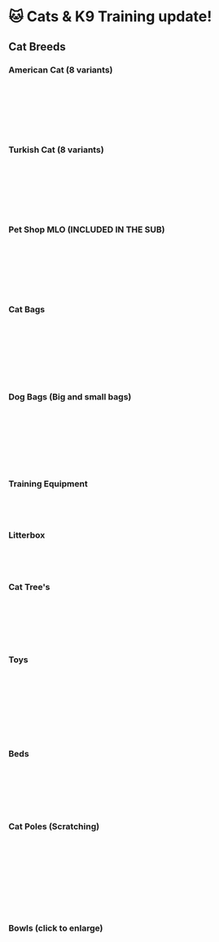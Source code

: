 # 🐱 Cats & K9 Training update!

## Cat Breeds

### American Cat (8 variants)



<div>

<figure><img src="../../.gitbook/assets/pet_amer_black.png" alt=""><figcaption></figcaption></figure>

 

<figure><img src="../../.gitbook/assets/pet_amer_black_orange_eyes.png" alt=""><figcaption></figcaption></figure>

 

<figure><img src="../../.gitbook/assets/pet_amer_blue_eyes_orange.png" alt=""><figcaption></figcaption></figure>

</div>

<div>

<figure><img src="../../.gitbook/assets/pet_amer_brown.png" alt=""><figcaption></figcaption></figure>

 

<figure><img src="../../.gitbook/assets/pet_amer_gray.png" alt=""><figcaption></figcaption></figure>

 

<figure><img src="../../.gitbook/assets/pet_amer_grey.png" alt=""><figcaption></figcaption></figure>

</div>



<div>

<figure><img src="../../.gitbook/assets/pet_amer_orange.png" alt=""><figcaption></figcaption></figure>

 

<figure><img src="../../.gitbook/assets/pet_amer_white.png" alt=""><figcaption></figcaption></figure>

</div>

### Turkish Cat (8 variants)



<div>

<figure><img src="../../.gitbook/assets/pet_turk_white.png" alt=""><figcaption></figcaption></figure>

 

<figure><img src="../../.gitbook/assets/pet_turk_white_heterochromia.png" alt=""><figcaption></figcaption></figure>

 

<figure><img src="../../.gitbook/assets/pet_turk_black.png" alt=""><figcaption></figcaption></figure>

</div>

<div>

<figure><img src="../../.gitbook/assets/pet_turk_grey.png" alt=""><figcaption></figcaption></figure>

 

<figure><img src="../../.gitbook/assets/pet_turk_snow.png" alt=""><figcaption></figcaption></figure>

 

<figure><img src="../../.gitbook/assets/pet_turk_snow_2.png" alt=""><figcaption></figcaption></figure>

</div>

<div>

<figure><img src="../../.gitbook/assets/pet_turk_snow_3.png" alt=""><figcaption></figcaption></figure>

 

<figure><img src="../../.gitbook/assets/pet_turk_snow_4.png" alt=""><figcaption></figcaption></figure>

</div>

### Pet Shop MLO (INCLUDED IN THE SUB)

<div>

<figure><img src="../../.gitbook/assets/e4463ee9d7aaecbe092d6f0f0556a66e.jpg" alt=""><figcaption></figcaption></figure>

 

<figure><img src="../../.gitbook/assets/e1be0b21caf31e3b8e7e1d050e63647c.jpg" alt=""><figcaption></figcaption></figure>

</div>

<div>

<figure><img src="../../.gitbook/assets/ceeab8e78cf32bc8f0fbbedeb62b855a (1).jpg" alt=""><figcaption></figcaption></figure>

 

<figure><img src="../../.gitbook/assets/450aab8556e47f1bb415723d4d44d7a2.jpg" alt=""><figcaption></figcaption></figure>

 

<figure><img src="../../.gitbook/assets/299dbc2384e5b05121ea2a8b338d689d.jpg" alt=""><figcaption></figcaption></figure>

 

<figure><img src="../../.gitbook/assets/16a4a70e57b7d73612c2882859167d6f.jpg" alt=""><figcaption></figcaption></figure>

 

<figure><img src="../../.gitbook/assets/6dbe93f3b16aa82a59379e2020cbc8e0.jpg" alt=""><figcaption></figcaption></figure>

 

<figure><img src="../../.gitbook/assets/5cb862894bbd278aaa06cca149d8d030.jpg" alt=""><figcaption></figcaption></figure>

</div>

### Cat Bags

<div>

<figure><img src="../../.gitbook/assets/catbagg.png" alt=""><figcaption></figcaption></figure>

 

<figure><img src="../../.gitbook/assets/catbagh.png" alt=""><figcaption></figcaption></figure>

 

<figure><img src="../../.gitbook/assets/catbagi.png" alt=""><figcaption></figcaption></figure>

 

<figure><img src="../../.gitbook/assets/catbaga.png" alt=""><figcaption></figcaption></figure>

 

<figure><img src="../../.gitbook/assets/catbagb.png" alt=""><figcaption></figcaption></figure>

 

<figure><img src="../../.gitbook/assets/catbagc.png" alt=""><figcaption></figcaption></figure>

 

<figure><img src="../../.gitbook/assets/catbagf.png" alt=""><figcaption></figcaption></figure>

 

<figure><img src="../../.gitbook/assets/catbage.png" alt=""><figcaption></figcaption></figure>

 

<figure><img src="../../.gitbook/assets/catbagd.png" alt=""><figcaption></figcaption></figure>

</div>

### Dog Bags (Big and small bags)

<div>

<figure><img src="../../.gitbook/assets/bigdogbaga.png" alt=""><figcaption></figcaption></figure>

 

<figure><img src="../../.gitbook/assets/bigdogbagb.png" alt=""><figcaption></figcaption></figure>

 

<figure><img src="../../.gitbook/assets/bigdogbagc.png" alt=""><figcaption></figcaption></figure>

 

<figure><img src="../../.gitbook/assets/bigdogbagd.png" alt=""><figcaption></figcaption></figure>

 

<figure><img src="../../.gitbook/assets/bigdogbage.png" alt=""><figcaption></figcaption></figure>

 

<figure><img src="../../.gitbook/assets/bigdogbagf.png" alt=""><figcaption></figcaption></figure>

 

<figure><img src="../../.gitbook/assets/bigdogbagg.png" alt=""><figcaption></figcaption></figure>

 

<figure><img src="../../.gitbook/assets/bigdogbagh.png" alt=""><figcaption></figcaption></figure>

 

<figure><img src="../../.gitbook/assets/bigdogbagi.png" alt=""><figcaption></figcaption></figure>

</div>

### Training Equipment

<div>

<figure><img src="../../.gitbook/assets/ramp.png" alt=""><figcaption></figcaption></figure>

 

<figure><img src="../../.gitbook/assets/cone.png" alt=""><figcaption></figcaption></figure>

 

<figure><img src="../../.gitbook/assets/dummy.png" alt=""><figcaption></figcaption></figure>

 

<figure><img src="../../.gitbook/assets/hoop.png" alt=""><figcaption></figcaption></figure>

</div>

### Litterbox

<div>

<figure><img src="../../.gitbook/assets/cdev_pets_sandbox1_a.png" alt=""><figcaption></figcaption></figure>

 

<figure><img src="../../.gitbook/assets/cdev_pets_sandbox1_d.png" alt=""><figcaption></figcaption></figure>

 

<figure><img src="../../.gitbook/assets/cdev_pets_sandbox1_b.png" alt=""><figcaption></figcaption></figure>

 

<figure><img src="../../.gitbook/assets/cdev_pets_sandbox1_c.png" alt=""><figcaption></figcaption></figure>

</div>

### Cat Tree's

<div>

<figure><img src="../../.gitbook/assets/cdev_pets_tree1_c.png" alt=""><figcaption></figcaption></figure>

 

<figure><img src="../../.gitbook/assets/cdev_pets_tree1_d.png" alt=""><figcaption></figcaption></figure>

 

<figure><img src="../../.gitbook/assets/cdev_pets_tree2_a.png" alt=""><figcaption></figcaption></figure>

 

<figure><img src="../../.gitbook/assets/cdev_pets_tree2_c.png" alt=""><figcaption></figcaption></figure>

 

<figure><img src="../../.gitbook/assets/cdev_pets_tree2_b.png" alt=""><figcaption></figcaption></figure>

 

<figure><img src="../../.gitbook/assets/cdev_pets_tree1_a.png" alt=""><figcaption></figcaption></figure>

 

<figure><img src="../../.gitbook/assets/cdev_pets_tree1_b.png" alt=""><figcaption></figcaption></figure>

</div>

### Toys

<div>

<figure><img src="../../.gitbook/assets/cdev_pets_ball1_d.png" alt=""><figcaption></figcaption></figure>

 

<figure><img src="../../.gitbook/assets/cdev_pets_ball1_e.png" alt=""><figcaption></figcaption></figure>

 

<figure><img src="../../.gitbook/assets/cdev_pets_ball1_f.png" alt=""><figcaption></figcaption></figure>

 

<figure><img src="../../.gitbook/assets/cdev_pets_ball1_g.png" alt=""><figcaption></figcaption></figure>

 

<figure><img src="../../.gitbook/assets/cdev_pets_ball1_h.png" alt=""><figcaption></figcaption></figure>

 

<figure><img src="../../.gitbook/assets/cdev_pets_ball1_j.png" alt=""><figcaption></figcaption></figure>

 

<figure><img src="../../.gitbook/assets/cdev_pets_ball1_i.png" alt=""><figcaption></figcaption></figure>

 

<figure><img src="../../.gitbook/assets/cdev_pets_ball1_a.png" alt=""><figcaption></figcaption></figure>

 

<figure><img src="../../.gitbook/assets/cdev_pets_ball1_b.png" alt=""><figcaption></figcaption></figure>

 

<figure><img src="../../.gitbook/assets/cdev_pets_ball1_c.png" alt=""><figcaption></figcaption></figure>

</div>

### Beds

<div>

<figure><img src="../../.gitbook/assets/bedbasketc.png" alt=""><figcaption></figcaption></figure>

 

<figure><img src="../../.gitbook/assets/bedbasketd.png" alt=""><figcaption></figcaption></figure>

 

<figure><img src="../../.gitbook/assets/bedsubmarinea.png" alt=""><figcaption></figcaption></figure>

 

<figure><img src="../../.gitbook/assets/bedsubmarineb.png" alt=""><figcaption></figcaption></figure>

 

<figure><img src="../../.gitbook/assets/bedsubmarinec.png" alt=""><figcaption></figcaption></figure>

 

<figure><img src="../../.gitbook/assets/bedbasketb.png" alt=""><figcaption></figcaption></figure>

 

<figure><img src="../../.gitbook/assets/bedbasketa.png" alt=""><figcaption></figcaption></figure>

</div>

### Cat Poles (Scratching)

<div>

<figure><img src="../../.gitbook/assets/scratch2a.png" alt=""><figcaption></figcaption></figure>

 

<figure><img src="../../.gitbook/assets/scratch1a.png" alt=""><figcaption></figcaption></figure>

 

<figure><img src="../../.gitbook/assets/scratch1b.png" alt=""><figcaption></figcaption></figure>

 

<figure><img src="../../.gitbook/assets/scratch1c.png" alt=""><figcaption></figcaption></figure>

 

<figure><img src="../../.gitbook/assets/scratch1d.png" alt=""><figcaption></figcaption></figure>

 

<figure><img src="../../.gitbook/assets/scratch1e.png" alt=""><figcaption></figcaption></figure>

 

<figure><img src="../../.gitbook/assets/scratch1f.png" alt=""><figcaption></figcaption></figure>

 

<figure><img src="../../.gitbook/assets/scratch2e.png" alt=""><figcaption></figcaption></figure>

 

<figure><img src="../../.gitbook/assets/scratch2b.png" alt=""><figcaption></figcaption></figure>

 

<figure><img src="../../.gitbook/assets/scratch2c.png" alt=""><figcaption></figcaption></figure>

 

<figure><img src="../../.gitbook/assets/scratch2d.png" alt=""><figcaption></figcaption></figure>

</div>

### Bowls (click to enlarge)

<div>

<figure><img src="../../.gitbook/assets/cdev_pets_bowl1_a (1).png" alt=""><figcaption></figcaption></figure>

 

<figure><img src="../../.gitbook/assets/cdev_pets_bowl1_b (1).png" alt=""><figcaption></figcaption></figure>

 

<figure><img src="../../.gitbook/assets/cdev_pets_bowl1_c (1).png" alt=""><figcaption></figcaption></figure>

 

<figure><img src="../../.gitbook/assets/cdev_pets_bowl1_d (1).png" alt=""><figcaption></figcaption></figure>

 

<figure><img src="../../.gitbook/assets/cdev_pets_bowl1_e (1).png" alt=""><figcaption></figcaption></figure>

 

<figure><img src="../../.gitbook/assets/cdev_pets_bowl1_f (1).png" alt=""><figcaption></figcaption></figure>

 

<figure><img src="../../.gitbook/assets/cdev_pets_bowl2_a (1).png" alt=""><figcaption></figcaption></figure>

 

<figure><img src="../../.gitbook/assets/cdev_pets_bowl2_b (1).png" alt=""><figcaption></figcaption></figure>

 

<figure><img src="../../.gitbook/assets/cdev_pets_bowl2_c (1).png" alt=""><figcaption></figcaption></figure>

 

<figure><img src="../../.gitbook/assets/cdev_pets_bowl2_d (1).png" alt=""><figcaption></figcaption></figure>

</div>

<div>

<figure><img src="../../.gitbook/assets/cdev_pets_bowl3_g (1).png" alt=""><figcaption></figcaption></figure>

 

<figure><img src="../../.gitbook/assets/cdev_pets_bowl3_h (1).png" alt=""><figcaption></figcaption></figure>

 

<figure><img src="../../.gitbook/assets/cdev_pets_bowl2_e (1).png" alt=""><figcaption></figcaption></figure>

 

<figure><img src="../../.gitbook/assets/cdev_pets_bowl2_f (1).png" alt=""><figcaption></figcaption></figure>

 

<figure><img src="../../.gitbook/assets/cdev_pets_bowl3_a (1).png" alt=""><figcaption></figcaption></figure>

 

<figure><img src="../../.gitbook/assets/cdev_pets_bowl3_b (1).png" alt=""><figcaption></figcaption></figure>

 

<figure><img src="../../.gitbook/assets/cdev_pets_bowl3_c (1).png" alt=""><figcaption></figcaption></figure>

 

<figure><img src="../../.gitbook/assets/cdev_pets_bowl3_d (1).png" alt=""><figcaption></figcaption></figure>

 

<figure><img src="../../.gitbook/assets/cdev_pets_bowl3_e (1).png" alt=""><figcaption></figcaption></figure>

 

<figure><img src="../../.gitbook/assets/cdev_pets_bowl3_f (1).png" alt=""><figcaption></figcaption></figure>

</div>

<div>

<figure><img src="../../.gitbook/assets/cdev_pets_bowl3_i.png" alt=""><figcaption></figcaption></figure>

 

<figure><img src="../../.gitbook/assets/cdev_pets_bowl3_j.png" alt=""><figcaption></figcaption></figure>

 

<figure><img src="../../.gitbook/assets/cdev_pets_bowl4_a.png" alt=""><figcaption></figcaption></figure>

 

<figure><img src="../../.gitbook/assets/cdev_pets_bowl4_b.png" alt=""><figcaption></figcaption></figure>

 

<figure><img src="../../.gitbook/assets/cdev_pets_bowl4_c.png" alt=""><figcaption></figcaption></figure>

 

<figure><img src="../../.gitbook/assets/cdev_pets_bowl4_d.png" alt=""><figcaption></figcaption></figure>

 

<figure><img src="../../.gitbook/assets/cdev_pets_bowl4_e.png" alt=""><figcaption></figcaption></figure>

 

<figure><img src="../../.gitbook/assets/cdev_pets_bowl4_f.png" alt=""><figcaption></figcaption></figure>

</div>
